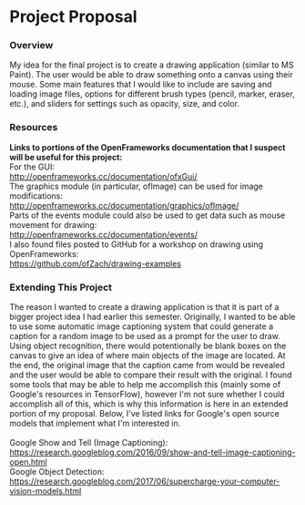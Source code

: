 # Project Proposal <br />
### Overview <br />
My idea for the final project is to create a drawing application (similar to MS Paint). The user would be able to draw something onto a canvas using their mouse. Some main features that I would like to include are saving and loading image files, options for different brush types (pencil, marker, eraser, etc.), and sliders for settings such as opacity, size, and color.  <br />
### Resources <br />
**Links to portions of the OpenFrameworks documentation that I suspect will be useful for this project:** <br />
For the GUI: <br />
http://openframeworks.cc/documentation/ofxGui/ <br />
The graphics module (in particular, ofImage) can be used for image modifications: <br />
http://openframeworks.cc/documentation/graphics/ofImage/ <br />
Parts of the events module could also be used to get data such as mouse movement for drawing: <br />
http://openframeworks.cc/documentation/events/ <br />
I also found files posted to GitHub for a workshop on drawing using OpenFrameworks: <br />
https://github.com/ofZach/drawing-examples <br />
### Extending This Project <br />
The reason I wanted to create a drawing application is that it is part of a bigger project idea I had earlier this semester. Originally, I wanted to be able to use some automatic image captioning system that could generate a caption for a random image to be used as a prompt for the user to draw. Using object recognition, there would potentionally be blank boxes on the canvas to give an idea of where main objects of the image are located. At the end, the original image that the caption came from would be revealed and the user would be able to compare their result with the original. I found some tools that may be able to help me accomplish this (mainly some of Google's resources in TensorFlow), however I'm not sure whether I could accomplish all of this, which is why this information is here in an extended portion of my proposal. Below, I've listed links for Google's open source models that implement what I'm interested in. <br />
<br />
Google Show and Tell (Image Captioning): <br />
https://research.googleblog.com/2016/09/show-and-tell-image-captioning-open.html <br />
Google Object Detection: <br />
https://research.googleblog.com/2017/06/supercharge-your-computer-vision-models.html <br />
